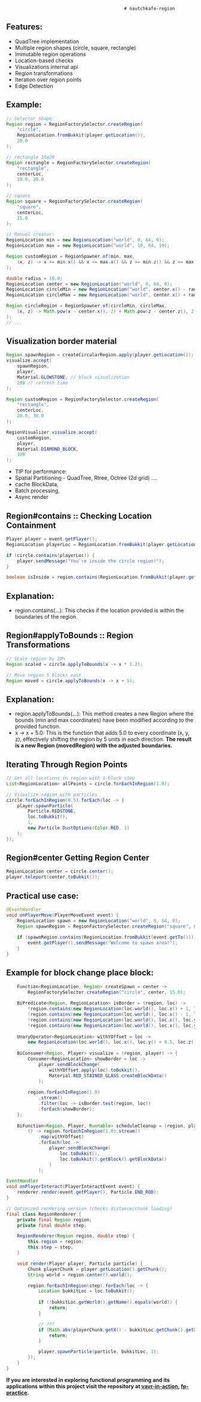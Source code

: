                                                 # nautchkafe-region 

## Features:
- QuadTree implementation
- Multiple region shapes (circle, square, rectangle)
- Immutable region operations
- Location-based checks
- Visualizations internal api
- Region transformations
- Iteration over region points
- Edge Detection

## Example:

```java
// Selector shape:
Region region = RegionFactorySelector.createRegion(
    "circle",
    RegionLocation.fromBukkit(player.getLocation()),
    10.0
);

// rectangle 10x20
Region rectangle = RegionFactorySelector.createRegion(
    "rectangle", 
    centerLoc, 
    10.0, 20.0
);

// square 
Region square = RegionFactorySelector.createRegion(
    "square", 
    centerLoc, 
    15.0
);

// Manual creator:
RegionLocation min = new RegionLocation("world", 0, 64, 0);
RegionLocation max = new RegionLocation("world", 10, 64, 10);

Region customRegion = RegionSpawner.of(min, max,
    (x, z) -> x >= min.x() && x <= max.x() && z >= min.z() && z <= max.z()
);

double radius = 10.0;
RegionLocation center = new RegionLocation("world", 0, 64, 0);
RegionLocation circleMin = new RegionLocation("world", center.x() - radius, center.y(), center.z() - radius);
RegionLocation circleMax = new RegionLocation("world", center.x() + radius, center.y(), center.z() + radius);

Region circleRegion = RegionSpawner.of(circleMin, circleMax,
    (x, z) -> Math.pow(x - center.x(), 2) + Math.pow(z - center.z(), 2) <= Math.pow(radius, 2)
); 
// ...

```

## Visualization border material 
```java
Region spawnRegion = createCircularRegion.apply(player.getLocation());
visualize.accept(
    spawnRegion,
    player,
    Material.GLOWSTONE, // block vizualization
    200 // refresh time
);

Region customRegion = RegionFactorySelector.createRegion(
    "rectangle",
    centerLoc,
    20.0, 30.0
);

RegionVisualizer.visualize.accept(
    customRegion,
    player,
    Material.DIAMOND_BLOCK,
    100
);
```
- TIP for performance:
- Spatial Partitioning - QuadTree, Rtree, Octree (2d grid) ....
- cache BlockData,
- Batch processing, 
- Async render 

## Region#contains :: Checking Location Containment
```java
Player player = event.getPlayer();
RegionLocation playerLoc = RegionLocation.fromBukkit(player.getLocation());

if (circle.contains(playerLoc)) {
    player.sendMessage("You're inside the circle region!");
}
```

```java
boolean isInside = region.contains(RegionLocation.fromBukkit(player.getLocation()));
```
## Explanation:
- region.contains(...): This checks if the location provided is within the boundaries of the region.

## Region#applyToBounds :: Region Transformations
```java
// Scale region by 20%
Region scaled = circle.applyToBounds(x -> x * 1.2);

// Move region 5 blocks east
Region moved = circle.applyToBounds(x -> x + 5);
```

## Explanation:
- region.applyToBounds(...): This method creates a new Region where the bounds (min and max coordinates) have been modified according to the provided function.
- x -> x + 5.0: This is the function that adds 5.0 to every coordinate (x, y, z), effectively shifting the region by 5 units in each direction.
**The result is a new Region (movedRegion) with the adjusted boundaries.**

## Iterating Through Region Points
```java
// Get all locations in region with 1-block step
List<RegionLocation> allPoints = circle.forEachInRegion(1.0);

// Visualize region with particles
circle.forEachInRegion(0.5).forEach(loc -> {
    player.spawnParticle(
        Particle.REDSTONE, 
        loc.toBukkit(), 
        1, 
        new Particle.DustOptions(Color.RED, 1)
    );
});
```

## Region#center Getting Region Center
```java
RegionLocation center = circle.center();
player.teleport(center.toBukkit());
```

## Practical use case:
```java
@EventHandler
void onPlayerMove(PlayerMoveEvent event) {
    RegionLocation spawn = new RegionLocation("world", 0, 64, 0);
    Region spawnRegion = RegionFactorySelector.createRegion("square", spawn, 50.0);
    
    if (spawnRegion.contains(RegionLocation.fromBukkit(event.getTo()))) {
        event.getPlayer().sendMessage("Welcome to spawn area!");
    }
}
```

## Example for block change place block:

```java
    Function<RegionLocation, Region> createSpawn = center -> 
        RegionFactorySelector.createRegion("circle", center, 15.0);
    
    BiPredicate<Region, RegionLocation> isBorder = (region, loc) -> 
        !region.contains(new RegionLocation(loc.world(), loc.x() + 1, loc.y(), loc.z())) ||
        !region.contains(new RegionLocation(loc.world(), loc.x() - 1, loc.y(), loc.z())) ||
        !region.contains(new RegionLocation(loc.world(), loc.x(), loc.y(), loc.z() + 1)) ||
        !region.contains(new RegionLocation(loc.world(), loc.x(), loc.y(), loc.z() - 1));
    
    UnaryOperator<RegionLocation> withYOffset = loc -> 
        new RegionLocation(loc.world(), loc.x(), loc.y() + 0.5, loc.z());
    
    BiConsumer<Region, Player> visualize = (region, player) -> {
        Consumer<RegionLocation> showBorder = loc -> 
            player.sendBlockChange(
                withYOffset.apply(loc).toBukkit(),
                Material.RED_STAINED_GLASS.createBlockData()
            );
        
        region.forEachInRegion(1.0)
            .stream()
            .filter(loc -> isBorder.test(region, loc))
            .forEach(showBorder);
    };
    
    BiFunction<Region, Player, Runnable> scheduleCleanup = (region, player) -> 
        () -> region.forEachInRegion(1.0).stream()
            .map(withYOffset)
            .forEach(loc -> 
                player.sendBlockChange(
                    loc.toBukkit(), 
                    loc.toBukkit().getBlock().getBlockData()
                )
            );
```

```java
EventHandler
void onPlayerInteract(PlayerInteractEvent event) {
    renderer.render(event.getPlayer(), Particle.END_ROD);
}

// Optimized rendering version (checks distance/chunk loading)
final class RegionRenderer {
    private final Region region;
    private final double step;

    RegionRenderer(Region region, double step) {
        this.region = region;
        this.step = step;
    }

    void render(Player player, Particle particle) {
        Chunk playerChunk = player.getLocation().getChunk();
        String world = region.center().world();

        region.forEachInRegion(step).forEach(loc -> {
            Location bukkitLoc = loc.toBukkit();
            
            if (!bukkitLoc.getWorld().getName().equals(world)) {
                return;
            }

            // ???
            if (Math.abs(playerChunk.getX() - bukkitLoc.getChunk().getX()) > 5) {
                return;
            }

            player.spawnParticle(particle, bukkitLoc, 1);
        });
    }
}
```

**If you are interested in exploring functional programming and its applications within this project visit the repository at [vavr-in-action](https://github.com/noyzys/bukkit-vavr-in-action), [fp-practice](https://github.com/noyzys/fp-practice).**

